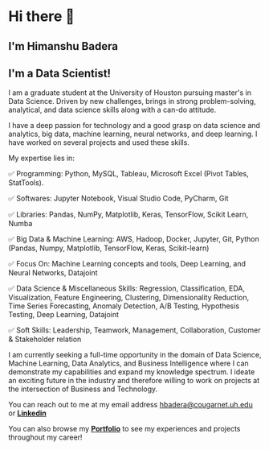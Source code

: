 # Hi there 👋 
## I'm Himanshu Badera
## I'm a Data Scientist!


I am a graduate student at the University of Houston pursuing master's in Data Science. Driven by new challenges, brings in strong problem-solving, analytical, and data science skills along with a can-do attitude.

I have a deep passion for technology and a good grasp on data science and analytics, big data, machine learning, neural networks, and deep learning. I have worked on several projects and used these skills.

My expertise lies in:

✅ Programming: Python, MySQL, Tableau, Microsoft Excel (Pivot Tables, StatTools).

✅ Softwares: Jupyter Notebook, Visual Studio Code, PyCharm, Git

✅ Libraries: Pandas, NumPy, Matplotlib, Keras, TensorFlow, Scikit Learn, Numba

✅ Big Data & Machine Learning: AWS, Hadoop, Docker, Jupyter, Git, Python (Pandas, Numpy, Matplotlib, TensorFlow, Keras, Scikit-learn)

✅ Focus On: Machine Learning concepts and tools, Deep Learning, and Neural Networks, Datajoint

✅ Data Science & Miscellaneous Skills: Regression, Classification, EDA, Visualization, Feature Engineering, Clustering, Dimensionality Reduction, Time Series Forecasting, Anomaly Detection, A/B Testing, Hypothesis Testing, Deep Learning, Datajoint

✅ Soft Skills: Leadership, Teamwork, Management, Collaboration, Customer & Stakeholder relation


I am currently seeking a full-time opportunity in the domain of Data Science, Machine Learning, Data Analytics, and Business Intelligence where I can demonstrate my capabilities and expand my knowledge spectrum. I ideate an exciting future in the industry and therefore willing to work on projects at the intersection of Business and Technology.


You can reach out to me at my email address hbadera@cougarnet.uh.edu
or [**Linkedin**](https://www.linkedin.com/in/himanshubadera)

You can also browse my [**Portfolio**](https://hbadera.wixsite.com/himanshu-badera) to see my experiences and projects throughout my career!
